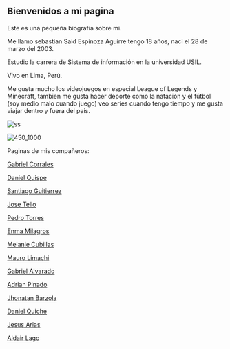 ## Bienvenidos a mi pagina

Este es una pequeña biografia sobre mi.

Me llamo sebastian Said Espinoza Aguirre tengo 18 años, naci el 28 de marzo del 2003.

Estudio la carrera de Sistema de información en la universidad USIL.

Vivo en Lima, Perú.

Me gusta mucho los videojuegos en especial League of Legends y Minecraft, tambien me gusta hacer deporte como la natación y el fútbol (soy medio malo cuando juego)
veo series cuando tengo tiempo y me gusta viajar dentro y fuera del pais.

![ss](https://user-images.githubusercontent.com/86089080/122501173-d0911300-cfb9-11eb-8c2b-a2c960acf876.gif)

![450_1000](https://user-images.githubusercontent.com/86089080/122564470-fe527800-d00a-11eb-8e7b-a1076ed7e16d.jpeg)


Paginas de mis compañeros:

<a href="https://gabrielcorrales.000webhostapp.com/" rel="nofollow noopener noreferrer" target="_blank">Gabriel Corrales</a>

<a href="https://danielquispe1x2.github.io/p-ginaweb/" rel="nofollow noopener noreferrer" target="_blank">Daniel Quispe</a>

<a href="http://evirtuales.com/SantiagoDavidGutierrezSoria.html" rel="nofollow noopener noreferrer" target="_blank">Santiago Guitierrez</a>

<a href="https://josetellosaaz.github.io/JoseMiguelTelloSaaz/" rel="nofollow noopener noreferrer" target="_blank">Jose Tello</a>

<a href="https://pedroarnaldotorreschahua.me/" rel="nofollow noopener noreferrer" target="_blank">Pedro Torres</a>

<a href="https://enmamilagroscondormedina.000webhostapp.com/" rel="nofollow noopener noreferrer" target="_blank">Enma Milagros</a>

<a href="https://melanie-cubillas.github.io/Melanie-Illari-Cubillas-Alfaro/" rel="nofollow noopener noreferrer" target="_blank">Melanie Cubillas</a>

<a href="https://aplo612.github.io./" rel="nofollow noopener noreferrer" target="_blank">Mauro Limachi</a>

<a href="https://gabrielalvarado.me/" rel="nofollow noopener noreferrer" target="_blank">Gabriel Alvarado</a>

<a href="http://adrianpinado.me/" rel="nofollow noopener noreferrer" target="_blank">Adrian Pinado</a>

<a href="https://jobasi128.github.io/" rel="nofollow noopener noreferrer" target="_blank">Jhonatan Barzola</a>

<a href="http://www.danielquichepalacios.com/" rel="nofollow noopener noreferrer" target="_blank">Daniel Quiche</a>

<a href="https://skeletus.github.io/" rel="nofollow noopener noreferrer" target="_blank">Jesus Arias</a>

<a href="https://aldairjeffersonlagovillano.000webhostapp.com/" rel="nofollow noopener noreferrer" target="_blank">Aldair Lago</a>
